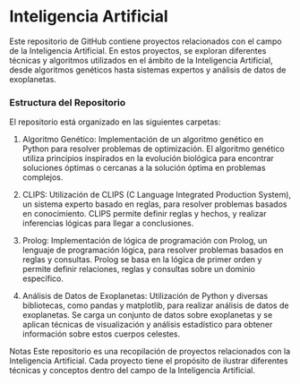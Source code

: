 # Inteligencia Artificial
Este repositorio de GitHub contiene proyectos relacionados con el campo de la Inteligencia Artificial. En estos proyectos, se exploran diferentes técnicas y algoritmos utilizados en el ámbito de la Inteligencia Artificial, desde algoritmos genéticos hasta sistemas expertos y análisis de datos de exoplanetas.

### Estructura del Repositorio
El repositorio está organizado en las siguientes carpetas:

1. Algoritmo Genético: Implementación de un algoritmo genético en Python para resolver problemas de optimización. El algoritmo genético utiliza principios inspirados en la evolución biológica para encontrar soluciones óptimas o cercanas a la solución óptima en problemas complejos.

1. CLIPS: Utilización de CLIPS (C Language Integrated Production System), un sistema experto basado en reglas, para resolver problemas basados en conocimiento. CLIPS permite definir reglas y hechos, y realizar inferencias lógicas para llegar a conclusiones.

1. Prolog: Implementación de lógica de programación con Prolog, un lenguaje de programación lógica, para resolver problemas basados en reglas y consultas. Prolog se basa en la lógica de primer orden y permite definir relaciones, reglas y consultas sobre un dominio específico.

1. Análisis de Datos de Exoplanetas: Utilización de Python y diversas bibliotecas, como pandas y matplotlib, para realizar análisis de datos de exoplanetas. Se carga un conjunto de datos sobre exoplanetas y se aplican técnicas de visualización y análisis estadístico para obtener información sobre estos cuerpos celestes.

Notas
Este repositorio es una recopilación de proyectos relacionados con la Inteligencia Artificial. Cada proyecto tiene el propósito de ilustrar diferentes técnicas y conceptos dentro del campo de la Inteligencia Artificial.
